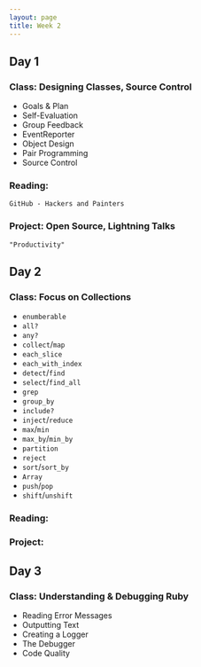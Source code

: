 ```yaml
---
layout: page
title: Week 2
---
```


## Day 1

### Class: Designing Classes, Source Control

* Goals & Plan
* Self-Evaluation
* Group Feedback
* EventReporter
* Object Design
* Pair Programming
* Source Control

### Reading:

	GitHub - Hackers and Painters 

### Project: Open Source, Lightning Talks

	"Productivity"

## Day 2

### Class: Focus on Collections

* `enumberable`
* `all?`
* `any?`
* `collect`/`map`
* `each_slice`
* `each_with_index`
* `detect`/`find`
* `select`/`find_all`
* `grep`
* `group_by`
* `include?`
* `inject`/`reduce`
* `max`/`min`
* `max_by`/`min_by`
* `partition`
* `reject`
* `sort`/`sort_by`
* `Array`
* `push`/`pop`
* `shift`/`unshift`

### Reading: 

### Project: 

## Day 3

### Class: Understanding & Debugging Ruby

* Reading Error Messages
* Outputting Text
* Creating a Logger
* The Debugger
* Code Quality
